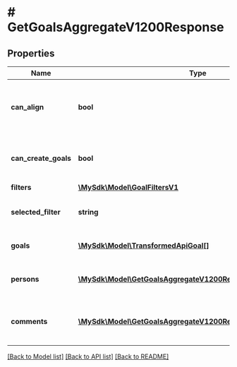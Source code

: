 # # GetGoalsAggregateV1200Response

## Properties

Name | Type | Description | Notes
------------ | ------------- | ------------- | -------------
**can_align** | **bool** | The selected user can align goals with other users. | [optional]
**can_create_goals** | **bool** | The selected user can create a goal. | [optional]
**filters** | [**\MySdk\Model\GoalFiltersV1**](GoalFiltersV1.md) |  | [optional]
**selected_filter** | **string** | The id of the current selected filter. | [optional]
**goals** | [**\MySdk\Model\TransformedApiGoal[]**](TransformedApiGoal.md) | All goals in selected filter. | [optional]
**persons** | [**\MySdk\Model\GetGoalsAggregateV1200ResponsePersonsInner[]**](GetGoalsAggregateV1200ResponsePersonsInner.md) | A list of people with access to the goal. | [optional]
**comments** | [**\MySdk\Model\GetGoalsAggregateV1200ResponseCommentsInner[]**](GetGoalsAggregateV1200ResponseCommentsInner.md) | A list of how many comments belong to each goal. | [optional]

[[Back to Model list]](../../README.md#models) [[Back to API list]](../../README.md#endpoints) [[Back to README]](../../README.md)
